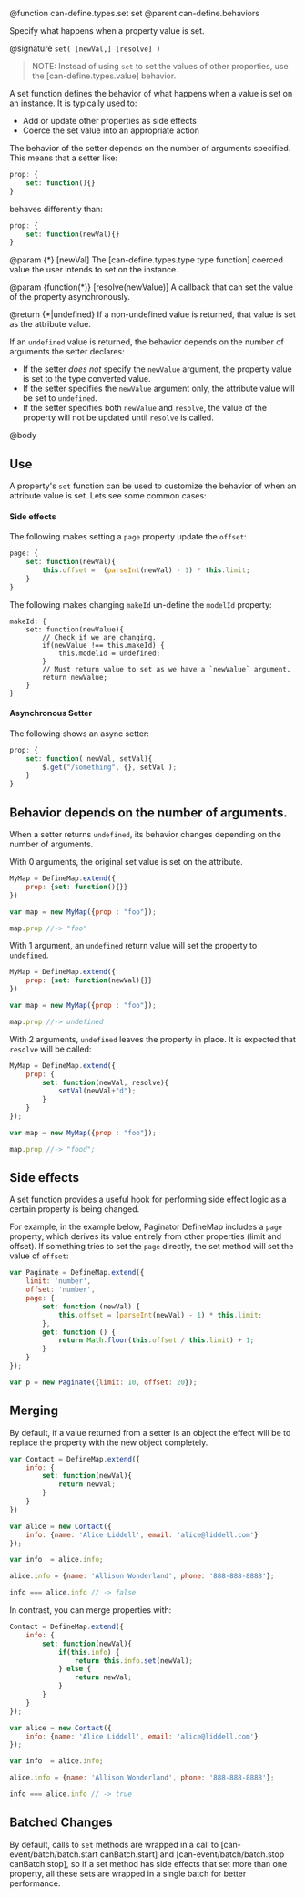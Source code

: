 @function can-define.types.set set
@parent can-define.behaviors

Specify what happens when a property value is set.

@signature `set( [newVal,] [resolve] )`


> NOTE: Instead of using `set` to set the values of other properties, use the [can-define.types.value] behavior.

A set function defines the behavior of what happens when a value is set on an
instance. It is typically used to:

 - Add or update other properties as side effects
 - Coerce the set value into an appropriate action

The behavior of the setter depends on the number of arguments specified. This means that a
setter like:

```js
prop: {
    set: function(){}
}
```

behaves differently than:

```js
prop: {
    set: function(newVal){}
}
```

@param {*} [newVal] The [can-define.types.type type function] coerced value the user intends to set on the
instance.

@param {function(*)} [resolve(newValue)] A callback that can set the value of the property
asynchronously.

@return {*|undefined} If a non-undefined value is returned, that value is set as
the attribute value.


If an `undefined` value is returned, the behavior depends on the number of
arguments the setter declares:

 - If the setter _does not_ specify the `newValue` argument, the property value is set to the type converted value.
 - If the setter specifies the `newValue` argument only, the attribute value will be set to `undefined`.
 - If the setter specifies both `newValue` and `resolve`, the value of the property will not be
   updated until `resolve` is called.


@body

## Use

A property's `set` function can be used to customize the behavior of when an attribute value is set.  Lets see some common cases:

#### Side effects

The following makes setting a `page` property update the `offset`:


```js
page: {
    set: function(newVal){
        this.offset =  (parseInt(newVal) - 1) * this.limit;
    }
}
```

The following makes changing `makeId` un-define the `modelId` property:

```
makeId: {
    set: function(newValue){
        // Check if we are changing.
        if(newValue !== this.makeId) {
            this.modelId = undefined;
        }
        // Must return value to set as we have a `newValue` argument.
        return newValue;
    }
}
```

#### Asynchronous Setter

The following shows an async setter:

```js
prop: {
    set: function( newVal, setVal){
        $.get("/something", {}, setVal );
    }
}
```


## Behavior depends on the number of arguments.

When a setter returns `undefined`, its behavior changes depending on the number of arguments.

With 0 arguments, the original set value is set on the attribute.

```js
MyMap = DefineMap.extend({
    prop: {set: function(){}}
})

var map = new MyMap({prop : "foo"});

map.prop //-> "foo"
```

With 1 argument, an `undefined` return value will set the property to `undefined`.  

```js
MyMap = DefineMap.extend({
    prop: {set: function(newVal){}}
})

var map = new MyMap({prop : "foo"});

map.prop //-> undefined
```

With 2 arguments, `undefined` leaves the property in place.  It is expected
that `resolve` will be called:

```js
MyMap = DefineMap.extend({
    prop: {
        set: function(newVal, resolve){
            setVal(newVal+"d");
        }
    }
});

var map = new MyMap({prop : "foo"});

map.prop //-> "food";
```

## Side effects

A set function provides a useful hook for performing side effect logic as a certain property is being changed.

For example, in the example below, Paginator DefineMap includes a `page` property, which derives its value entirely from other properties (limit and offset).  If something tries to set the `page` directly, the set method will set the value of `offset`:

```js
var Paginate = DefineMap.extend({
    limit: 'number',
    offset: 'number',
    page: {
        set: function (newVal) {
            this.offset = (parseInt(newVal) - 1) * this.limit;
        },
        get: function () {
            return Math.floor(this.offset / this.limit) + 1;
        }
    }
});

var p = new Paginate({limit: 10, offset: 20});
```



## Merging

By default, if a value returned from a setter is an object the effect will be to replace the property with the new object completely.

```js
var Contact = DefineMap.extend({
    info: {
        set: function(newVal){
            return newVal;
        }
    }
})

var alice = new Contact({
	info: {name: 'Alice Liddell', email: 'alice@liddell.com'}
});

var info  = alice.info;

alice.info = {name: 'Allison Wonderland', phone: '888-888-8888'};

info === alice.info // -> false
```

In contrast, you can merge properties with:

```js
Contact = DefineMap.extend({
    info: {
        set: function(newVal){
            if(this.info) {
                return this.info.set(newVal);
            } else {
                return newVal;
            }
        }
    }
});

var alice = new Contact({
	info: {name: 'Alice Liddell', email: 'alice@liddell.com'}
});

var info  = alice.info;

alice.info = {name: 'Allison Wonderland', phone: '888-888-8888'};

info === alice.info // -> true
```

## Batched Changes

By default, calls to `set` methods are wrapped in a call to [can-event/batch/batch.start canBatch.start] and [can-event/batch/batch.stop canBatch.stop], so if a set method has side effects that set more than one property, all these sets are wrapped in a single batch for better performance.
